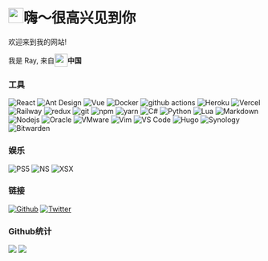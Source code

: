 <h1><img src="https://emojis.slackmojis.com/emojis/images/1643515259/12806/meow_attention.png?1643515259" width="30"/>嗨～很高兴见到你</h1>

<p>欢迎来到我的网站!</p>
<p style="display: flex;align-items: center">我是 Ray, 来自 <img src="https://cdn-icons-png.flaticon.com/512/323/323363.png" width="26"/> <b>中国</b>

<h3>工具</h3>
<p>
  <img alt="React" src="https://img.shields.io/badge/-React-45b8d8?style=flat-square&logo=react&logoColor=white" />
  <img alt="Ant Design" src="https://img.shields.io/badge/-Ant%20Design-3f80ff?style=flat-square&logo=antdesign&logoColor=white" />
  <img alt="Vue" src="https://img.shields.io/badge/-Vue-4ebe7f?style=flat-square&logo=vuedotjs&logoColor=white" />
  <img alt="Docker" src="https://img.shields.io/badge/-Docker-46a2f1?style=flat-square&logo=docker&logoColor=white" />
  <img alt="github actions" src="https://img.shields.io/badge/-Github_Actions-2088FF?style=flat-square&logo=github-actions&logoColor=white" />
  <img alt="Heroku" src="https://img.shields.io/badge/-Heroku-430098?style=flat-square&logo=heroku&logoColor=white" />
  <img alt="Vercel" src="https://img.shields.io/badge/-Vercel-000?style=flat-square&logo=vercel&logoColor=white" />
  <img alt="Railway" src="https://img.shields.io/badge/-Railway-000?style=flat-square&logo=railway&logoColor=white" />
  <img alt="redux" src="https://img.shields.io/badge/-Redux-764ABC?style=flat-square&logo=redux&logoColor=white" />
  <img alt="git" src="https://img.shields.io/badge/-Git-F05032?style=flat-square&logo=git&logoColor=white" />
  <img alt="npm" src="https://img.shields.io/badge/-NPM-CB3837?style=flat-square&logo=npm&logoColor=white" />
  <img alt="yarn" src="https://img.shields.io/badge/-yarn-2188B6?style=flat-square&logo=yarn&logoColor=white" />
  <img alt="C#" src="https://img.shields.io/badge/-C%23-430098?style=flat-square&logo=csharp&logoColor=white" />
  <img alt="Python" src="https://img.shields.io/badge/-Python-446e9e?style=flat-square&logo=python&logoColor=white" />
  <img alt="Lua" src="https://img.shields.io/badge/-Lua-09007c?style=flat-square&logo=lua&logoColor=white" />
  <img alt="Markdown" src="https://img.shields.io/badge/-Markdown-000000?style=flat-square&logo=markdown&logoColor=white" />
  <img alt="Nodejs" src="https://img.shields.io/badge/-Nodejs-43853d?style=flat-square&logo=Node.js&logoColor=white" />
  <img alt="Oracle" src="https://img.shields.io/badge/-Oracle-ff0000?style=flat-square&logo=oracle&logoColor=white" />
  <img alt="VMware" src="https://img.shields.io/badge/-VMWare-43853d?style=flat-square&logo=vmware&logoColor=white" />
  <img alt="Vim" src="https://img.shields.io/badge/-Vim-39912e?style=flat-square&logo=vim&logoColor=white" />
  <img alt="VS Code" src="https://img.shields.io/badge/-VS%20Code-4880b5?style=flat-square&logo=visualstudiocode&logoColor=white" />
  <img alt="Hugo" src="https://img.shields.io/badge/-Hugo-ef548a?style=flat-square&logo=hugo&logoColor=white" />
  <img alt="Synology" src="https://img.shields.io/badge/-Synology-000?style=flat-square&logo=synology&logoColor=white" />
  <img alt="Bitwarden" src="https://img.shields.io/badge/-Bitwarden-175ddc?style=flat-square&logo=bitwarden&logoColor=white" />
</p>
<h3>娱乐</h3>
<p>
  <img alt="PS5" src="https://img.shields.io/badge/-PlayStation%205-3d86f9?style=flat-square&logo=playstation5&logoColor=white" />
  <img alt="NS" src="https://img.shields.io/badge/-Nintendo%20Switch-d6321d?style=flat-square&logo=nintendoswitch&logoColor=white" />
  <img alt="XSX" src="https://img.shields.io/badge/-Xbox%20Series%20X-327a09?style=flat-square&logo=xbox&logoColor=white" />
</p>
<h3>链接</h3>
<p>
  <a href="https://github.com/fgprodigal" target="_blank"><img alt="Github" src="https://img.shields.io/badge/-GitHub-12100E.svg?&style=for-the-badge&logo=Github&logoColor=white" /></a>
  <a href="https://twitter.com/fgprodigal" target="_blank"><img alt="Twitter" src="https://img.shields.io/badge/twitter-%231DA1F2.svg?&style=for-the-badge&logo=twitter&logoColor=white" /></a>
</p>

<h3>Github统计</h3>
<p>
  <img src="https://github-readme-stats.vercel.app/api?username=fgprodigal&theme=vue&border_radius=0"/>
  <img src="https://github-readme-stats.vercel.app/api/top-langs/?username=anuraghazra&layout=compact&theme=vue&border_radius=0"/>
</p>
